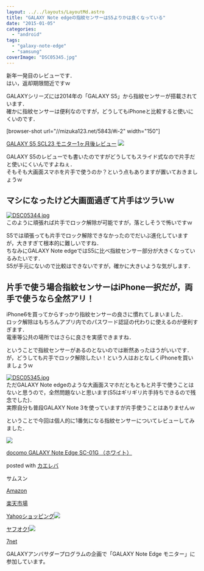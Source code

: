 ```yaml
---
layout: ../../layouts/LayoutMd.astro
title: "GALAXY Note edgeの指紋センサーはS5よりかは良くなっている"
date: "2015-01-05"
categories: 
  - "android"
tags: 
  - "galaxy-note-edge"
  - "samsung"
coverImage: "DSC05345.jpg"
---
```


新年一発目のレビューです．  
はい，返却期限間近ですｗ

GALAXYシリーズには2014年の「GALAXY S5」から指紋センサーが搭載されています．  
確かに指紋センサーは便利なのですが，どうしてもiPhoneと比較すると使いにくいのです．

\[browser-shot url="//mizuka123.net/5843/#i-2" width="150"\]

[GALAXY S5 SCL23 モニター1ヶ月後レビュー](//mizuka123.net/5843/#i-2) [![](http://b.hatena.ne.jp/entry/image///mizuka123.net/5843/#i-2)](http://b.hatena.ne.jp/entry///mizuka123.net/5843/#i-2)

GALAXY S5のレビューでも書いたのですがどうしてもスライド式なので片手だと使いにくいんですよねぇ．  
そもそも大画面スマホを片手で使うのか？という点もありますが置いておきましょうｗ

## マシになったけど大画面過ぎて片手はツラいｗ

[![DSC05344.jpg](images/16179206806_f20c756e5c_b.jpg)](https://www.flickr.com/photos/67522130@N08/16179206806/ "DSC05344.jpg")  
このように頑張れば片手でロック解除が可能ですが，落としそうで怖いですｗ

S5では頑張っても片手でロック解除できなかったのでだいぶ進化していますが，大きすぎて根本的に難しいですね．  
ちなみにGALAXY Note edgeではS5に比べ指紋センサー部分が大きくなっているみたいです．  
S5が手元にないので比較はできないですが，確かに大きいような気がします．

## 片手で使う場合指紋センサーはiPhone一択だが，両手で使うなら全然アリ！

iPhone6を買ってからすっかり指紋センサーの良さに慣れてしまいました．  
ロック解除はもちろんアプリ内でのパスワード認証の代わりに使えるのが便利すぎます．  
電車等公共の場所ではさらに良さを実感できますね．

ということで指紋センサーがあるのとないのでは断然あったほうがいいです．  
が，どうしても片手でロック解除したい！という人はおとなしくiPhoneを買いましょうｗ

[![DSC05345.jpg](images/16203184311_464cc8ded0_b.jpg)](https://www.flickr.com/photos/67522130@N08/16203184311/ "DSC05345.jpg")  
ただGALAXY Note edgeのような大画面スマホだともともと片手で使うことはないと思うので，全然問題ないと思います(S5はギリギリ片手持ちできるので残念でした)．  
実際自分も普段GALAXY Note 3を使っていますが片手使うことはありませんｗ

ということで今回は個人的に1番気になる指紋センサーについてレビューしてみました．

[![](images/2142OyOektL._SL160_.jpg)](https://www.amazon.co.jp/exec/obidos/ASIN/B00PLNCH8Y/mizuka123-22/ref=nosim/)

[docomo GALAXY Note Edge SC-01G （ホワイト）](https://www.amazon.co.jp/exec/obidos/ASIN/B00PLNCH8Y/mizuka123-22/ref=nosim/)

posted with [カエレバ](http://kaereba.com)

サムスン

[Amazon](http://www.amazon.co.jp/gp/search?keywords=docomo%20GALAXY%20Note%20Edge%20SC-01G%20%81i%83z%83%8F%83C%83g%81j&__mk_ja_JP=%83J%83%5E%83J%83i&tag=mizuka123-22 "アマゾン")

[楽天市場](http://hb.afl.rakuten.co.jp/hgc/032b53ee.4b34c5ee.0f4a541e.f440145e/?pc=http%3A%2F%2Fsearch.rakuten.co.jp%2Fsearch%2Fmall%2Fdocomo%2520GALAXY%2520Note%2520Edge%2520SC-01G%2520%25EF%25BC%2588%25E3%2583%259B%25E3%2583%25AF%25E3%2582%25A4%25E3%2583%2588%25EF%25BC%2589%2F-%2Ff.1-p.1-s.1-sf.0-st.A-v.2%3Fx%3D0%26scid%3Daf_ich_link_urltxt%26m%3Dhttp%3A%2F%2Fm.rakuten.co.jp%2F "楽天市場")

[Yahooショッピング![](//ad.jp.ap.valuecommerce.com/servlet/gifbanner?sid=3066752&pid=881990642)](//ck.jp.ap.valuecommerce.com/servlet/referral?sid=3066752&pid=881990642&vc_url=http%3A%2F%2Fshopping.search.yahoo.co.jp%2Fsearch%3FuIv%3Don%26ei%3DUTF-8%26tab_ex%3Dcommerce%26slider%3D0%26va%3Ddocomo%2520GALAXY%2520Note%2520Edge%2520SC-01G%2520%25EF%25BC%2588%25E3%2583%259B%25E3%2583%25AF%25E3%2582%25A4%25E3%2583%2588%25EF%25BC%2589 "Yahooショッピング")

[ヤフオク!![](//ad.jp.ap.valuecommerce.com/servlet/gifbanner?sid=3066752&pid=881990645)](//ck.jp.ap.valuecommerce.com/servlet/referral?sid=3066752&pid=881990645&vc_url=http%3A%2F%2Fauctions.search.yahoo.co.jp%2Fsearch%3Fvo%3D%26ve%3D%26auccat%3D0%26aucminprice%3D%26aucmaxprice%3D%26aucmin_bidorbuy_price%3D%26aucmax_bidorbuy_price%3D%26loc_cd%3D0%26abatch%3D0%26istatus%3D0%26filtered%3D1%26ei%3DUTF-8%26tab_ex%3Dcommerce%26va%3Ddocomo%2520GALAXY%2520Note%2520Edge%2520SC-01G%2520%25EF%25BC%2588%25E3%2583%259B%25E3%2583%25AF%25E3%2582%25A4%25E3%2583%2588%25EF%25BC%2589 "ヤフオク!")

[7net](//ck.jp.ap.valuecommerce.com/servlet/referral?sid=3066752&pid=881990643&vc_url=http%3A%2F%2Fwww.7netshopping.jp%2Fall%2Fsearch_result%2F-%2Fbprice%2Foff%2Fsort%2F0%2Fkword_in%2Fdocomo%2520GALAXY%2520Note%2520Edge%2520SC-01G%2520%25EF%25BC%2588%25E3%2583%259B%25E3%2583%25AF%25E3%2582%25A4%25E3%2583%2588%25EF%25BC%2589%2FallGoods%2Fon%2Fsubmit.x%2F30%2Fdisp_result%2F1%2Fsubmit.y%2F9%2Fprvlg%2Foff%2Fnobuy%2Fon%2FsetProduct%2Foff%2Foop%2Fon%2Fctgy%2Fall%2FfromKeywordSearch%2Ftrue "セブンネットショッピング")

GALAXYアンバサダープログラムの企画で「GALAXY Note Edge モニター」に参加しています。
